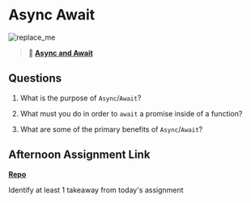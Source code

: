 # Async Await

![replace_me](https://codeworks.blob.core.windows.net/public/assets/img/illustrations/placeholder.svg)

> **📖 [Async and Await](https://codeworksacademy.com/fs-student-guide/resources/wk4/03-Async-Await)**

## Questions

1. What is the purpose of `Async`/`Await`?

2. What must you do in order to  `await` a promise inside of a function?

3. What are some of the primary benefits of `Async`/`Await`?

## Afternoon Assignment Link

**[Repo](https://github.com/MaddyYarnall/<ASSIGNMENT_REPO>)**

Identify at least 1 takeaway from today's assignment

